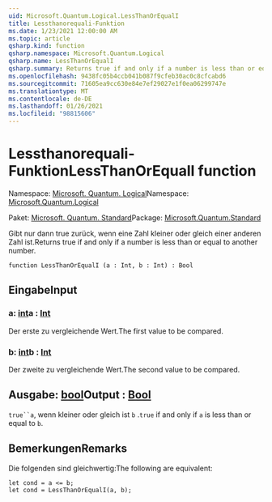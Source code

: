 ```yaml
---
uid: Microsoft.Quantum.Logical.LessThanOrEqualI
title: Lessthanorequali-Funktion
ms.date: 1/23/2021 12:00:00 AM
ms.topic: article
qsharp.kind: function
qsharp.namespace: Microsoft.Quantum.Logical
qsharp.name: LessThanOrEqualI
qsharp.summary: Returns true if and only if a number is less than or equal to another number.
ms.openlocfilehash: 9438fc05b4ccb041b087f9cfeb30ac0c8cfcabd6
ms.sourcegitcommit: 71605ea9cc630e84e7ef29027e1f0ea06299747e
ms.translationtype: MT
ms.contentlocale: de-DE
ms.lasthandoff: 01/26/2021
ms.locfileid: "98815606"
---
```

# <a name="lessthanorequali-function"></a><span data-ttu-id="7407f-102">Lessthanorequali-Funktion</span><span class="sxs-lookup"><span data-stu-id="7407f-102">LessThanOrEqualI function</span></span>

<span data-ttu-id="7407f-103">Namespace: [Microsoft. Quantum. Logical](xref:Microsoft.Quantum.Logical)</span><span class="sxs-lookup"><span data-stu-id="7407f-103">Namespace: [Microsoft.Quantum.Logical](xref:Microsoft.Quantum.Logical)</span></span>

<span data-ttu-id="7407f-104">Paket: [Microsoft. Quantum. Standard](https://nuget.org/packages/Microsoft.Quantum.Standard)</span><span class="sxs-lookup"><span data-stu-id="7407f-104">Package: [Microsoft.Quantum.Standard](https://nuget.org/packages/Microsoft.Quantum.Standard)</span></span>


<span data-ttu-id="7407f-105">Gibt nur dann true zurück, wenn eine Zahl kleiner oder gleich einer anderen Zahl ist.</span><span class="sxs-lookup"><span data-stu-id="7407f-105">Returns true if and only if a number is less than or equal to another number.</span></span>

```qsharp
function LessThanOrEqualI (a : Int, b : Int) : Bool
```


## <a name="input"></a><span data-ttu-id="7407f-106">Eingabe</span><span class="sxs-lookup"><span data-stu-id="7407f-106">Input</span></span>

### <a name="a--int"></a><span data-ttu-id="7407f-107">a: [int](xref:microsoft.quantum.lang-ref.int)</span><span class="sxs-lookup"><span data-stu-id="7407f-107">a : [Int](xref:microsoft.quantum.lang-ref.int)</span></span>

<span data-ttu-id="7407f-108">Der erste zu vergleichende Wert.</span><span class="sxs-lookup"><span data-stu-id="7407f-108">The first value to be compared.</span></span>


### <a name="b--int"></a><span data-ttu-id="7407f-109">b: [int](xref:microsoft.quantum.lang-ref.int)</span><span class="sxs-lookup"><span data-stu-id="7407f-109">b : [Int](xref:microsoft.quantum.lang-ref.int)</span></span>

<span data-ttu-id="7407f-110">Der zweite zu vergleichende Wert.</span><span class="sxs-lookup"><span data-stu-id="7407f-110">The second value to be compared.</span></span>



## <a name="output--bool"></a><span data-ttu-id="7407f-111">Ausgabe: [bool](xref:microsoft.quantum.lang-ref.bool)</span><span class="sxs-lookup"><span data-stu-id="7407f-111">Output : [Bool](xref:microsoft.quantum.lang-ref.bool)</span></span>

<span data-ttu-id="7407f-112">`true``a`, wenn kleiner oder gleich ist `b` .</span><span class="sxs-lookup"><span data-stu-id="7407f-112">`true` if and only if `a` is less than or equal to `b`.</span></span>

## <a name="remarks"></a><span data-ttu-id="7407f-113">Bemerkungen</span><span class="sxs-lookup"><span data-stu-id="7407f-113">Remarks</span></span>

<span data-ttu-id="7407f-114">Die folgenden sind gleichwertig:</span><span class="sxs-lookup"><span data-stu-id="7407f-114">The following are equivalent:</span></span>

```qsharp
let cond = a <= b;
let cond = LessThanOrEqualI(a, b);
```